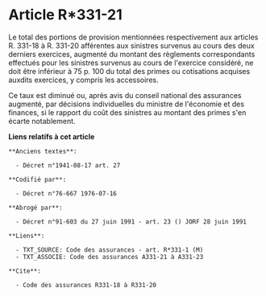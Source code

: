 # Article R*331-21

Le total des portions de provision mentionnées respectivement aux articles R. 331-18 à R. 331-20 afférentes aux sinistres
survenus au cours des deux derniers exercices, augmenté du montant des règlements correspondants effectués pour les sinistres
survenus au cours de l'exercice considéré, ne doit être inférieur à 75 p. 100 du total des primes ou cotisations acquises
auxdits exercices, y compris les accessoires.

Ce taux est diminué ou, après avis du conseil national des assurances augmenté, par décisions individuelles du ministre de
l'économie et des finances, si le rapport du coût des sinistres au montant des primes s'en écarte notablement.

**Liens relatifs à cet article**

	**Anciens textes**:

	  - Décret n°1941-08-17 art. 27

	**Codifié par**:

	  - Décret n°76-667 1976-07-16

	**Abrogé par**:

	  - Décret n°91-603 du 27 juin 1991 - art. 23 () JORF 28 juin 1991

	**Liens**:

	  - TXT_SOURCE: Code des assurances - art. R*331-1 (M)
	  - TXT_ASSOCIE: Code des assurances A331-21 à A331-23

	**Cite**:

	  - Code des assurances R331-18 à R331-20
